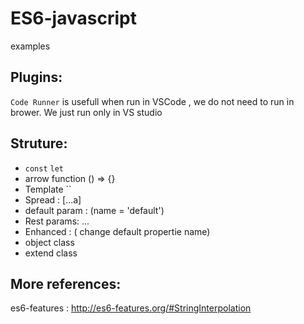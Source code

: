 # ES6-javascript
examples
## Plugins: 
  `Code Runner` is usefull when run in VSCode , we do not need to run in brower. We just run only in VS studio
## Struture:
  * `const` `let`
  * arrow function  () => {} 
  * Template ``
  * Spread : [...a]
  * default param : (name = 'default')
  * Rest params: ...
  * Enhanced : ( change default propertie name)
  * object class
  * extend class

## More references:
es6-features : http://es6-features.org/#StringInterpolation

